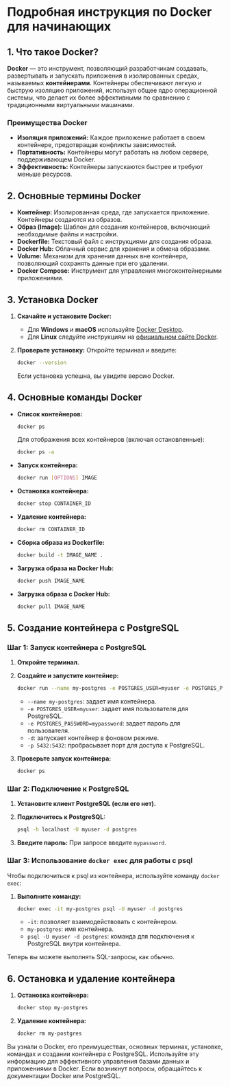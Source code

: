 # Подробная инструкция по Docker для начинающих

## 1. Что такое Docker?

**Docker** — это инструмент, позволяющий разработчикам создавать, развертывать и запускать приложения в изолированных средах, называемых **контейнерами**. Контейнеры обеспечивают легкую и быструю изоляцию приложений, используя общее ядро операционной системы, что делает их более эффективными по сравнению с традиционными виртуальными машинами.

### Преимущества Docker
- **Изоляция приложений:** Каждое приложение работает в своем контейнере, предотвращая конфликты зависимостей.
- **Портативность:** Контейнеры могут работать на любом сервере, поддерживающем Docker.
- **Эффективность:** Контейнеры запускаются быстрее и требуют меньше ресурсов.

## 2. Основные термины Docker

- **Контейнер:** Изолированная среда, где запускается приложение. Контейнеры создаются из образов.
- **Образ (Image):** Шаблон для создания контейнеров, включающий необходимые файлы и настройки.
- **Dockerfile:** Текстовый файл с инструкциями для создания образа.
- **Docker Hub:** Облачный сервис для хранения и обмена образами.
- **Volume:** Механизм для хранения данных вне контейнера, позволяющий сохранять данные при его удалении.
- **Docker Compose:** Инструмент для управления многоконтейнерными приложениями.

## 3. Установка Docker

1. **Скачайте и установите Docker:**
   - Для **Windows** и **macOS** используйте [Docker Desktop](https://www.docker.com/products/docker-desktop).
   - Для **Linux** следуйте инструкциям на [официальном сайте Docker](https://docs.docker.com/get-docker/).

2. **Проверьте установку:**
   Откройте терминал и введите:
   ```bash
   docker --version
   ```
   Если установка успешна, вы увидите версию Docker.

## 4. Основные команды Docker

- **Список контейнеров:**
  ```bash
  docker ps
  ```
  Для отображения всех контейнеров (включая остановленные):
  ```bash
  docker ps -a
  ```

- **Запуск контейнера:**
  ```bash
  docker run [OPTIONS] IMAGE
  ```

- **Остановка контейнера:**
  ```bash
  docker stop CONTAINER_ID
  ```

- **Удаление контейнера:**
  ```bash
  docker rm CONTAINER_ID
  ```

- **Сборка образа из Dockerfile:**
  ```bash
  docker build -t IMAGE_NAME .
  ```

- **Загрузка образа на Docker Hub:**
  ```bash
  docker push IMAGE_NAME
  ```

- **Загрузка образа с Docker Hub:**
  ```bash
  docker pull IMAGE_NAME
  ```

## 5. Создание контейнера с PostgreSQL

### Шаг 1: Запуск контейнера с PostgreSQL

1. **Откройте терминал.**

2. **Создайте и запустите контейнер:**
   ```bash
   docker run --name my-postgres -e POSTGRES_USER=myuser -e POSTGRES_PASSWORD=mypassword -d -p 5432:5432 postgres
   ```
   - `--name my-postgres`: задает имя контейнера.
   - `-e POSTGRES_USER=myuser`: задает имя пользователя для PostgreSQL.
   - `-e POSTGRES_PASSWORD=mypassword`: задает пароль для пользователя.
   - `-d`: запускает контейнер в фоновом режиме.
   - `-p 5432:5432`: пробрасывает порт для доступа к PostgreSQL.

3. **Проверьте запуск контейнера:**
   ```bash
   docker ps
   ```

### Шаг 2: Подключение к PostgreSQL

1. **Установите клиент PostgreSQL (если его нет).**

2. **Подключитесь к PostgreSQL:**
   ```bash
   psql -h localhost -U myuser -d postgres
   ```

3. **Введите пароль:**
   При запросе введите `mypassword`.

### Шаг 3: Использование `docker exec` для работы с psql

Чтобы подключиться к psql из контейнера, используйте команду `docker exec`:

1. **Выполните команду:**
   ```bash
   docker exec -it my-postgres psql -U myuser -d postgres
   ```
   - `-it`: позволяет взаимодействовать с контейнером.
   - `my-postgres`: имя контейнера.
   - `psql -U myuser -d postgres`: команда для подключения к PostgreSQL внутри контейнера.

Теперь вы можете выполнять SQL-запросы, как обычно.

## 6. Остановка и удаление контейнера

1. **Остановка контейнера:**
   ```bash
   docker stop my-postgres
   ```

2. **Удаление контейнера:**
   ```bash
   docker rm my-postgres
   ```

Вы узнали о Docker, его преимуществах, основных терминах, установке, командах и создании контейнера с PostgreSQL. Используйте эту информацию для эффективного управления базами данных и приложениями в Docker. Если возникнут вопросы, обращайтесь к документации Docker или PostgreSQL.
